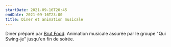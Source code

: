```yaml
---
startDate: 2021-09-16T20:45
endDate: 2021-09-16T23:00
title: Diner et animation musicale
---
```

Diner préparé par [Brut Food](https://brutfood.be/). Animation musicale assurée par le groupe "Qui Swing-je" jusqu'en fin de soirée.